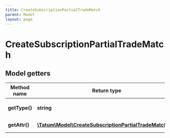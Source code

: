 ```yaml
---
title: CreateSubscriptionPartialTradeMatch
parent: Model
layout: page
---
```


# CreateSubscriptionPartialTradeMatch

## Model getters

Method name | Return type | Description | Notes
------------ | ------------- | ------------- | -------------
**getType()** | **string** | Type of the subscription. <br>Example: `CUSTOMER_PARTIAL_TRADE_MATCH` |
**getAttr()** | [**\Tatum\Model\CreateSubscriptionPartialTradeMatchAttr**](../CreateSubscriptionPartialTradeMatchAttr) |  <br>Example: `null` |

